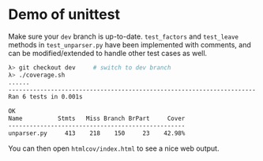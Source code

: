 # Demo of unittest
Make sure your `dev` branch is up-to-date. `test_factors` and `test_leave`
methods in `test_unparser.py` have been implemented with comments, and can be
modified/extended to handle other test cases as well.

```sh
λ> git checkout dev     # switch to dev branch
λ> ./coverage.sh 
......
----------------------------------------------------------------------
Ran 6 tests in 0.001s

OK
Name          Stmts   Miss Branch BrPart     Cover
--------------------------------------------------
unparser.py     413    218    150     23    42.98%
```
You can then open `htmlcov/index.html` to see a nice web output.
